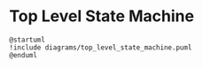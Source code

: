 # Top Level State Machine

```{uml}
@startuml
!include diagrams/top_level_state_machine.puml
@enduml
